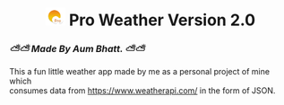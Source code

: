 # <div align="center" > <img width="35px" src="https://github.com/AumBhatt/ProWeatherV2/blob/master/images/install/favicon.png"/> Pro Weather Version 2.0</div>
### _⛅⛅ Made By Aum Bhatt. ⛅⛅_ 

This a fun little weather app made by me as a personal project of mine which<br>
consumes data from https://www.weatherapi.com/ in the form of JSON.
